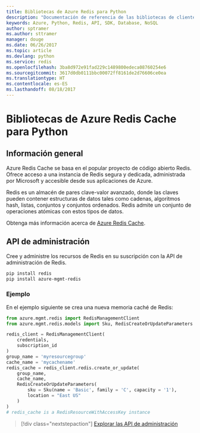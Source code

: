 ```yaml
---
title: Bibliotecas de Azure Redis para Python
description: "Documentación de referencia de las bibliotecas de cliente de Python para Redis"
keywords: Azure, Python, Redis, API, SDK, Database, NoSQL
author: sptramer
ms.author: sttramer
manager: douge
ms.date: 06/26/2017
ms.topic: article
ms.devlang: python
ms.service: redis
ms.openlocfilehash: 3ba8d972e91fad229c1489800edeca08760254e6
ms.sourcegitcommit: 3617d0db0111bbc00072ff8161de2d76606ce0ea
ms.translationtype: HT
ms.contentlocale: es-ES
ms.lasthandoff: 08/18/2017
---
```

# <a name="azure-redis-cache-libraries-for-python"></a>Bibliotecas de Azure Redis Cache para Python

## <a name="overview"></a>Información general

Azure Redis Cache se basa en el popular proyecto de código abierto Redis. Ofrece acceso a una instancia de Redis segura y dedicada, administrada por Microsoft y accesible desde sus aplicaciones de Azure.

Redis es un almacén de pares clave-valor avanzado, donde las claves pueden contener estructuras de datos tales como cadenas, algoritmos hash, listas, conjuntos y conjuntos ordenados. Redis admite un conjunto de operaciones atómicas con estos tipos de datos.

Obtenga más información acerca de [Azure Redis Cache](https://docs.microsoft.com/azure/redis-cache/).

## <a name="management-api"></a>API de administración

Cree y administre los recursos de Redis en su suscripción con la API de administración de Redis.

```bash
pip install redis
pip install azure-mgmt-redis
```

### <a name="example"></a>Ejemplo

En el ejemplo siguiente se crea una nueva memoria caché de Redis:

```python
from azure.mgmt.redis import RedisManagementClient
from azure.mgmt.redis.models import Sku, RedisCreateOrUpdateParameters

redis_client = RedisManagementClient(
    credentials,
    subscription_id
)
group_name = 'myresourcegroup'
cache_name = 'mycachename'
redis_cache = redis_client.redis.create_or_update(
    group_name,
    cache_name,
    RedisCreateOrUpdateParameters(
        sku = Sku(name = 'Basic', family = 'C', capacity = '1'),
        location = "East US"
    )
)
# redis_cache is a RedisResourceWithAccessKey instance
```

> [!div class="nextstepaction"]
> [Explorar las API de administración](/python/api/overview/azure/redis/managementlibrary)

